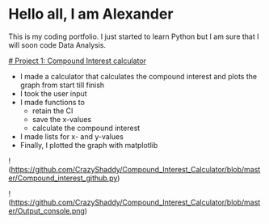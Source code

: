 # Hello all, I am Alexander 

This is my coding portfolio. I just started to learn Python but I am sure that I will soon code Data Analysis.

[# Project 1: Compound Interest calculator](https://github.com/CrazyShaddy/Compound_Interest_Calculator)
* I made a calculator that calculates the compound interest and plots the graph from start till finish
* I took the user input
* I made functions to 
  * retain the CI
  * save the x-values
  * calculate the compound interest
* I made lists for x- and y-values
* Finally, I plotted the graph with matplotlib

!(https://github.com/CrazyShaddy/Compound_Interest_Calculator/blob/master/Compound_interest_github.py)

!(https://github.com/CrazyShaddy/Compound_Interest_Calculator/blob/master/Output_console.png)


